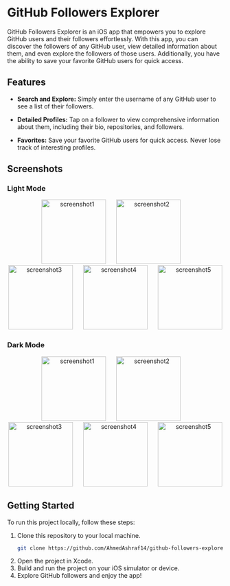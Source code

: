 # GitHub Followers Explorer

GitHub Followers Explorer is an iOS app that empowers you to explore GitHub users and their followers effortlessly. With this app, you can discover the followers of any GitHub user, view detailed information about them, and even explore the followers of those users. Additionally, you have the ability to save your favorite GitHub users for quick access.

## Features

- **Search and Explore:** Simply enter the username of any GitHub user to see a list of their followers.

- **Detailed Profiles:** Tap on a follower to view comprehensive information about them, including their bio, repositories, and followers.

- **Favorites:** Save your favorite GitHub users for quick access. Never lose track of interesting profiles.

## Screenshots
### Light Mode
<p align="center">
  <img width="150" src="https://github.com/AhmedAshraf14/GitHub-Followers-Explorer/assets/101297028/1c702409-ed57-42e1-991f-8fc69a182e98" alt="screenshot1" style="margin-right: 20px;">
  <img width="150" src="https://github.com/AhmedAshraf14/GitHub-Followers-Explorer/assets/101297028/2e7d6398-d1f8-4d0c-bbfd-aca088864c1a" alt="screenshot2" style="margin-right: 20px;">
  <img width="150" src="https://github.com/AhmedAshraf14/GitHub-Followers-Explorer/assets/101297028/f0167d85-2192-47fc-8778-f43ce5e92a27" alt="screenshot3" style="margin-right: 20px;">
  <img width="150" src="https://github.com/AhmedAshraf14/GitHub-Followers-Explorer/assets/101297028/58528cd1-c610-4ac8-a0ec-a23c068b7797" alt="screenshot4" style="margin-right: 20px;">
  <img width="150" src="https://github.com/AhmedAshraf14/GitHub-Followers-Explorer/assets/101297028/79fc4a84-6642-4d7b-9e45-0244f2a3f8fe" alt="screenshot5">
</p>

### Dark Mode
<p align="center">
  <img width="150" src="https://github.com/AhmedAshraf14/GitHub-Followers-Explorer/assets/101297028/6e023e54-bc01-450f-84fa-364a4e14bba3" alt="screenshot1" style="margin-right: 20px;">
  <img width="150" src="https://github.com/AhmedAshraf14/GitHub-Followers-Explorer/assets/101297028/e423507a-fecd-475d-a8d9-e586d53f128a" alt="screenshot2" style="margin-right: 20px;">
  <img width="150" src="https://github.com/AhmedAshraf14/GitHub-Followers-Explorer/assets/101297028/92a16349-c0b8-4f21-93c9-91116e23f551" alt="screenshot3" style="margin-right: 20px;">
  <img width="150" src="https://github.com/AhmedAshraf14/GitHub-Followers-Explorer/assets/101297028/8d95a161-caab-4bbe-8402-10b4cc9ef3ec" alt="screenshot4" style="margin-right: 20px;">
  <img width="150" src="https://github.com/AhmedAshraf14/GitHub-Followers-Explorer/assets/101297028/7e8be5df-c992-4b85-91cf-472ce04a0a58" alt="screenshot5">
</p>

## Getting Started

To run this project locally, follow these steps:

1. Clone this repository to your local machine.
   ```bash
   git clone https://github.com/AhmedAshraf14/github-followers-explorer.git
2. Open the project in Xcode.
3. Build and run the project on your iOS simulator or device.
4. Explore GitHub followers and enjoy the app!
